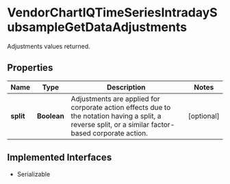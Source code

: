 

# VendorChartIQTimeSeriesIntradaySubsampleGetDataAdjustments

Adjustments values returned.

## Properties

Name | Type | Description | Notes
------------ | ------------- | ------------- | -------------
**split** | **Boolean** | Adjustments are applied for corporate action effects due to the notation having a split, a reverse split, or a similar factor-based corporate action. |  [optional]


## Implemented Interfaces

* Serializable


